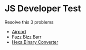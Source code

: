 # JS Developer Test

Resolve this 3 problems
- [Airport](./airport)
- [Fazz Bizz Barr](./fazz-bizz-barr)
- [Hexa Binary Converter](./hexa-binary-converter)